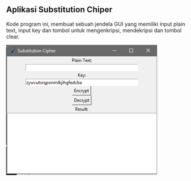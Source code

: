## Aplikasi Substitution Chiper

Kode program ini, membuat sebuah jendela GUI yang memiliki input plain text, input key dan tombol untuk mengenkripsi, mendekripsi dan tombol clear.

![Gambar Jendela GUI](1.png)
